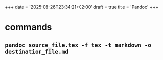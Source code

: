 +++
date = '2025-08-26T23:34:21+02:00'
draft = true
title = 'Pandoc'
+++
# commands
## `pandoc source_file.tex -f tex -t markdown -o destination_file.md`
